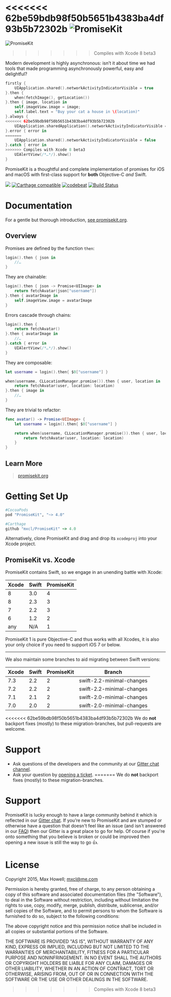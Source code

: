 <<<<<<< 62be59bdb98f50b5651b4383ba4df93b5b72302b
![PromiseKit](http://promisekit.org/public/img/logo-tight.png)
=======
![PromiseKit](http://promisekit.org/public/img/logo-500.png)
>>>>>>> Compiles with Xcode 8 beta3

Modern development is highly asynchronous: isn’t it about time we had tools that made programming asynchronously powerful, easy and delightful?

```swift
firstly {
    UIApplication.shared().networkActivityIndicatorVisible = true
}.then {
    when(fetchImage(), getLocation())
}.then { image, location in
    self.imageView.image = image;
    self.label.text = "Buy your cat a house in \(location)"
}.always {
<<<<<<< 62be59bdb98f50b5651b4383ba4df93b5b72302b
    UIApplication.sharedApplication().networkActivityIndicatorVisible = false
}.error { error in
=======
    UIApplication.shared().networkActivityIndicatorVisible = false
}.catch { error in
>>>>>>> Compiles with Xcode 8 beta3
    UIAlertView(/*…*/).show()
}
```

PromiseKit is a thoughtful and complete implementation of promises for iOS and macOS with first-class support for **both** Objective-C *and* Swift.

![](https://img.shields.io/cocoapods/v/PromiseKit.svg?label=Current%20Release)  [![Carthage compatible](https://img.shields.io/badge/Carthage-compatible-4BC51D.svg)](https://github.com/Carthage/Carthage)
[![codebeat](https://codebeat.co/badges/6a2fc7b4-cc8f-4865-a81d-644edd38c662)](https://codebeat.co/projects/github-com-mxcl-promisekit)
[![Build Status](https://travis-ci.org/mxcl/PromiseKit.svg?branch=master)](https://travis-ci.org/mxcl/PromiseKit)

# Documentation

For a gentle but thorough introduction, [see promisekit.org](http://promisekit.org/docs/).

## Overview

Promises are defined by the function `then`:

```swift
login().then { json in
    //…
}
```

They are chainable:

```swift
login().then { json -> Promise<UIImage> in
    return fetchAvatar(json["username"])
}.then { avatarImage in
    self.imageView.image = avatarImage
}
```

Errors cascade through chains:

```swift
login().then {
    return fetchAvatar()
}.then { avatarImage in
    //…
}.catch { error in
    UIAlertView(/*…*/).show()
}
```

They are composable:

```swift
let username = login().then{ $0["username"] }

when(username, CLLocationManager.promise()).then { user, location in
    return fetchAvatar(user, location: location)
}.then { image in
    //…
}
```

They are trivial to refactor:

```swift
func avatar() -> Promise<UIImage> {
    let username = login().then{ $0["username"] }

    return when(username, CLLocationManager.promise()).then { user, location in
        return fetchAvatar(user, location: location)
    }
}
```

## Learn More

> [promisekit.org](http://promisekit.org/docs/)

# Getting Set Up

```ruby
#CocoaPods
pod "PromiseKit", "~> 4.0"

#Carthage
github "mxcl/PromiseKit" ~> 4.0
```

Alternatively, clone PromiseKit and drag and drop its `xcodeproj` into your Xcode project.

## PromiseKit vs. Xcode

PromiseKit contains Swift, so we engage in an unending battle with Xcode:

| Xcode | Swift | PromiseKit |
| ----- | ----- | ---------- |
|   8   |  3.0  |      4     |
|   8   |  2.3  |      3     |
|   7   |  2.2  |      3     |
|   6   |  1.2  |      2     |
|  any  |  N/A  |      1     |

PromiseKit 1 is pure Objective-C and thus works with all Xcodes, it is also your only choice if you need to support iOS 7 or below.

---

We also maintain some branches to aid migrating between Swift versions:

| Xcode | Swift | PromiseKit | Branch |
| ----- | ----- | -----------| ---------------- |
|  7.3  |  2.2  | 2 | swift-2.2-minimal-changes |
|  7.2  |  2.2  | 2 | swift-2.2-minimal-changes |
|  7.1  |  2.1  | 2 | swift-2.0-minimal-changes |
|  7.0  |  2.0  | 2 | swift-2.0-minimal-changes |

<<<<<<< 62be59bdb98f50b5651b4383ba4df93b5b72302b
We do **not** backport fixes (mostly) to these migration-branches, but pull-requests are welcome.

# Support

* Ask questions of the developers and the community at our [Gitter chat channel](https://gitter.im/mxcl/PromiseKit).
* Ask your question by [opening a ticket](issues/new).
=======
We do **not** backport fixes (mostly) to these migration-branches.

# Support

PromiseKit is lucky enough to have a large community behind it which is reflected in our [Gitter chat](https://gitter.im/mxcl/PromiseKit). If you’re new to PromiseKit and are stumped or otherwise have a question that doesn't feel like an issue (and isn't answered in our [FAQ](http://promisekit.org/FAQ)) then our Gitter is a great place to go for help. Of course if you're onto something that you believe is broken or could be improved then opening a new issue is still the way to go 👍.

# License

Copyright 2015, Max Howell; <mxcl@me.com>

Permission is hereby granted, free of charge, to any person obtaining a copy
of this software and associated documentation files (the "Software"), to deal
in the Software without restriction, including without limitation the rights
to use, copy, modify, merge, publish, distribute, sublicense, and/or sell
copies of the Software, and to permit persons to whom the Software is
furnished to do so, subject to the following conditions:

The above copyright notice and this permission notice shall be included in
all copies or substantial portions of the Software.

THE SOFTWARE IS PROVIDED "AS IS", WITHOUT WARRANTY OF ANY KIND, EXPRESS OR
IMPLIED, INCLUDING BUT NOT LIMITED TO THE WARRANTIES OF MERCHANTABILITY,
FITNESS FOR A PARTICULAR PURPOSE AND NONINFRINGEMENT. IN NO EVENT SHALL THE
AUTHORS OR COPYRIGHT HOLDERS BE LIABLE FOR ANY CLAIM, DAMAGES OR OTHER
LIABILITY, WHETHER IN AN ACTION OF CONTRACT, TORT OR OTHERWISE, ARISING FROM,
OUT OF OR IN CONNECTION WITH THE SOFTWARE OR THE USE OR OTHER DEALINGS IN
THE SOFTWARE.
>>>>>>> Compiles with Xcode 8 beta3
